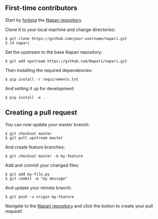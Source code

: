 ## First-time contributors

Start by [forking](https://help.github.com/articles/fork-a-repo/)
the [Napari repository](https://github.com/Napari/napari).

Clone it to your local machine and change directories:
```
$ git clone https://github.com/your-username/napari.git
$ cd napari
```

Set the upstream to the base Napari repository:
```
$ git add upstream https://github.com/Napari/napari.git
```

Then installing the required dependencies:
```
$ pip install -r requirements.txt
```

And setting it up for development:
```
$ pip install -e .
```

## Creating a pull request
You can now update your master branch:
```
$ git checkout master
$ git pull upstream master
```

And create feature branches:
```
$ git checkout master -b my-feature
```

Add and commit your changed files:
```
$ git add my-file.py
$ git commit -m "my message"
```

And update your remote branch:
```
$ git push -u origin my-feature
```

Navigate to the [Napari repository](https://github.com/Napari/napari) and click
the button to create your pull request!
